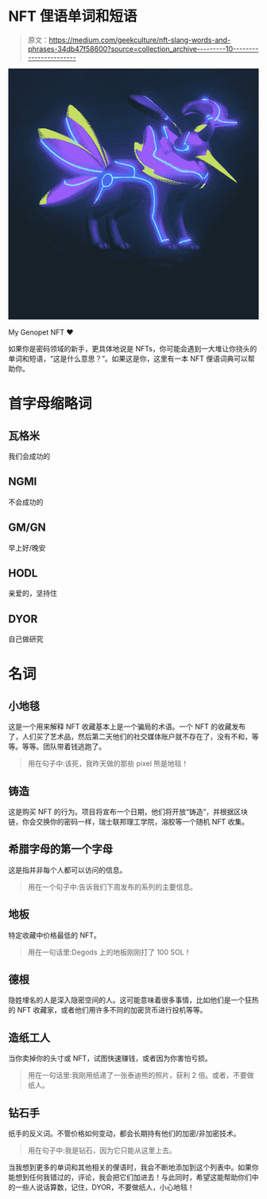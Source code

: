 # NFT 俚语单词和短语

> 原文：<https://medium.com/geekculture/nft-slang-words-and-phrases-34db47f58600?source=collection_archive---------10----------------------->

![](img/384ee63335193457430c04b31cccc7fa.png)

My Genopet NFT ❤️

如果你是密码领域的新手，更具体地说是 NFTs，你可能会遇到一大堆让你挠头的单词和短语，“这是什么意思？”。如果这是你，这里有一本 NFT 俚语词典可以帮助你。

# 首字母缩略词

## 瓦格米

我们会成功的

## NGMI

不会成功的

## GM/GN

早上好/晚安

## HODL

亲爱的，坚持住

## DYOR

自己做研究

# 名词

## 小地毯

这是一个用来解释 NFT 收藏基本上是一个骗局的术语。一个 NFT 的收藏发布了，人们买了艺术品，然后第二天他们的社交媒体账户就不存在了，没有不和，等等。等等。团队带着钱逃跑了。

> 用在句子中:该死，我昨天做的那些 pixel 熊是地毯！

## 铸造

这是购买 NFT 的行为。项目将宣布一个日期，他们将开放“铸造”，并根据区块链，你会交换你的密码一样，瑞士联邦理工学院，溶胶等一个随机 NFT 收集。

## 希腊字母的第一个字母

这是指并非每个人都可以访问的信息。

> 用在一个句子中:告诉我们下周发布的系列的主要信息。

## 地板

特定收藏中价格最低的 NFT。

> 用在一句话里:Degods 上的地板刚刚打了 100 SOL！

## 德根

隐姓埋名的人是深入隐密空间的人。这可能意味着很多事情，比如他们是一个狂热的 NFT 收藏家，或者他们用许多不同的加密货币进行投机等等。

## 造纸工人

当你卖掉你的头寸或 NFT，试图快速赚钱，或者因为你害怕亏损。

> 用在一句话里:我刚用纸递了一张泰迪熊的照片，获利 2 倍。或者，不要做纸人。

## 钻石手

纸手的反义词。不管价格如何变动，都会长期持有他们的加密/非加密技术。

> 用在句子中:我是钻石，因为它只能从这里上去。

当我想到更多的单词和其他相关的俚语时，我会不断地添加到这个列表中。如果你能想到任何我错过的，评论，我会把它们加进去！与此同时，希望这能帮助你们中的一些人说话算数，记住，DYOR，不要做纸人，小心地毯！